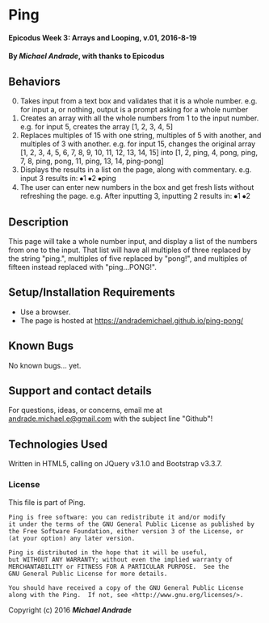 # Ping

#### Epicodus Week 3: Arrays and Looping, v.01, 2016-8-19

#### By _Michael Andrade_, with thanks to Epicodus

## Behaviors

0. Takes input from a text box and validates that it is a whole number.
  e.g. for input a, or nothing, output is a prompt asking for a whole number
1. Creates an array with all the whole numbers from 1 to the input number.
  e.g. for input 5, creates the array [1, 2, 3, 4, 5]
2. Replaces multiples of 15 with one string, multiples of 5 with another, and multiples of 3 with another.
  e.g. for input 15, changes the original array [1, 2, 3, 4, 5, 6, 7, 8, 9, 10, 11, 12, 13, 14, 15] into [1, 2, ping, 4, pong, ping, 7, 8, ping, pong, 11, ping, 13, 14, ping-pong]
3. Displays the results in a list on the page, along with commentary.
  e.g. input 3 results in: ⦁1 ⦁2 ⦁ping
4. The user can enter new numbers in the box and get fresh lists without refreshing the page.
  e.g. After inputting 3, inputting 2 results in: ⦁1 ⦁2

## Description

This page will take a whole number input, and display a list of the numbers from one to the input. That list will have all multiples of three replaced by the string "ping.", multiples of five replaced by "pong!", and multiples of fifteen instead replaced with "ping...PONG!".

## Setup/Installation Requirements

* Use a browser.
* The page is hosted at https://andrademichael.github.io/ping-pong/

## Known Bugs

No known bugs... yet.

## Support and contact details

For questions, ideas, or concerns, email me at andrade.michael.e@gmail.com with the subject line "Github"!

## Technologies Used

Written in HTML5, calling on JQuery v3.1.0 and Bootstrap v3.3.7.

### License

This file is part of Ping.

    Ping is free software: you can redistribute it and/or modify
    it under the terms of the GNU General Public License as published by
    the Free Software Foundation, either version 3 of the License, or
    (at your option) any later version.

    Ping is distributed in the hope that it will be useful,
    but WITHOUT ANY WARRANTY; without even the implied warranty of
    MERCHANTABILITY or FITNESS FOR A PARTICULAR PURPOSE.  See the
    GNU General Public License for more details.

    You should have received a copy of the GNU General Public License
    along with the Ping.  If not, see <http://www.gnu.org/licenses/>.

Copyright (c) 2016 **_Michael Andrade_**
